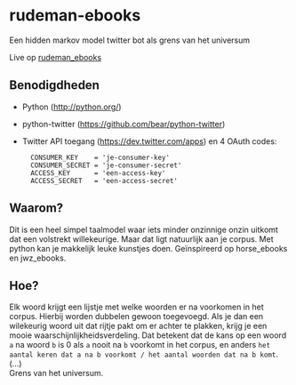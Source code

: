 rudeman-ebooks
==============

Een hidden markov model twitter bot als grens van het universum

Live op [rudeman_ebooks](https://twitter.com/rudeman_ebooks)

Benodigdheden
-------------

- Python (http://python.org/)
- python-twitter (https://github.com/bear/python-twitter)
- Twitter API toegang (https://dev.twitter.com/apps) en 4 OAuth codes:


		CONSUMER_KEY    = 'je-consumer-key'
		CONSUMER_SECRET = 'je-consumer-secret'
		ACCESS_KEY      = 'een-access-key'
		ACCESS_SECRET   = 'een-access-secret'


Waarom?
-------

Dit is een heel simpel taalmodel waar iets minder onzinnige onzin uitkomt dat een volstrekt willekeurige. Maar dat ligt natuurlijk aan je corpus. Met python kan je makkelijk leuke kunstjes doen. Geïnspireerd op horse_ebooks en jwz_ebooks.

Hoe?
----

Elk woord krijgt een lijstje met welke woorden er na voorkomen in het corpus. Hierbij worden dubbelen gewoon toegevoegd. Als je dan een wilekeurig woord uit dat rijtje pakt om er achter te plakken, krijg je een mooie waarschijnlijkheidsverdeling.
Dat betekent dat de kans op een woord `a` na woord `b` is 0 als `a` nooit na `b` voorkomt in het corpus, en anders `het aantal keren dat a na b voorkomt / het aantal woorden dat na b komt`.<br />
(...)<br />
Grens van het universum.
